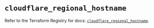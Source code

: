 # `cloudflare_regional_hostname`

Refer to the Terraform Registry for docs: [`cloudflare_regional_hostname`](https://registry.terraform.io/providers/cloudflare/cloudflare/4.38.0/docs/resources/regional_hostname).
